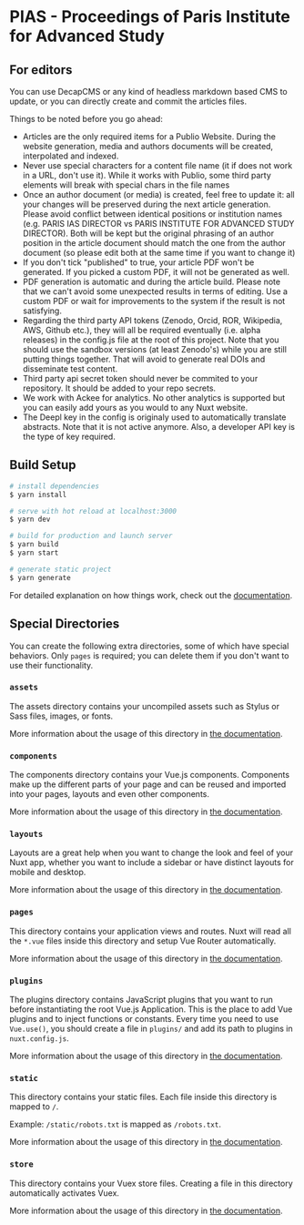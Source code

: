 # PIAS - Proceedings of Paris Institute for Advanced Study

## For editors

You can use DecapCMS or any kind of headless markdown based CMS to update, or you can directly create and commit the articles files.

Things to be noted before you go ahead:
- Articles are the only required items for a Publio Website. During the website generation, media and authors documents will be created, interpolated and indexed.
- Never use special characters for a content file name (it if does not work in a URL, don't use it). While it works with Publio, some third party elements will break with special chars in the file names
- Once an author document (or media) is created, feel free to update it: all your changes will be preserved during the next article generation. Please avoid conflict between identical positions or institution names (e.g. PARIS IAS DIRECTOR vs PARIS INSTITUTE FOR ADVANCED STUDY DIRECTOR). Both will be kept but the original phrasing of an author position in the article document should match the one from the author document (so please edit both at the same time if you want to change it)
- If you don't tick "published" to true, your article PDF won't be generated. If you picked a custom PDF, it will not be generated as well.
- PDF generation is automatic and during the article build. Please note that we can't avoid some unexpected results in terms of editing. Use a custom PDF or wait for improvements to the system if the result is not satisfying.
- Regarding the third party API tokens (Zenodo, Orcid, ROR, Wikipedia, AWS, Github etc.), they will all be required eventually (i.e. alpha releases) in the config.js file at the root of this project. Note that you should use the sandbox versions (at least Zenodo's) while you are still putting things together. That will avoid to generate real DOIs and disseminate test content.
- Third party api secret token should never be commited to your repository. It should be added to your repo secrets.
- We work with Ackee for analytics. No other analytics is supported but you can easily add yours as you would to any Nuxt website.
- The Deepl key in the config is originaly used to automatically translate abstracts. Note that it is not active anymore. Also, a developer API key is the type of key required.

## Build Setup

```bash
# install dependencies
$ yarn install

# serve with hot reload at localhost:3000
$ yarn dev

# build for production and launch server
$ yarn build
$ yarn start

# generate static project
$ yarn generate
```

For detailed explanation on how things work, check out the [documentation](https://nuxtjs.org).

## Special Directories

You can create the following extra directories, some of which have special behaviors. Only `pages` is required; you can delete them if you don't want to use their functionality.

### `assets`

The assets directory contains your uncompiled assets such as Stylus or Sass files, images, or fonts.

More information about the usage of this directory in [the documentation](https://nuxtjs.org/docs/2.x/directory-structure/assets).

### `components`

The components directory contains your Vue.js components. Components make up the different parts of your page and can be reused and imported into your pages, layouts and even other components.

More information about the usage of this directory in [the documentation](https://nuxtjs.org/docs/2.x/directory-structure/components).

### `layouts`

Layouts are a great help when you want to change the look and feel of your Nuxt app, whether you want to include a sidebar or have distinct layouts for mobile and desktop.

More information about the usage of this directory in [the documentation](https://nuxtjs.org/docs/2.x/directory-structure/layouts).

### `pages`

This directory contains your application views and routes. Nuxt will read all the `*.vue` files inside this directory and setup Vue Router automatically.

More information about the usage of this directory in [the documentation](https://nuxtjs.org/docs/2.x/get-started/routing).

### `plugins`

The plugins directory contains JavaScript plugins that you want to run before instantiating the root Vue.js Application. This is the place to add Vue plugins and to inject functions or constants. Every time you need to use `Vue.use()`, you should create a file in `plugins/` and add its path to plugins in `nuxt.config.js`.

More information about the usage of this directory in [the documentation](https://nuxtjs.org/docs/2.x/directory-structure/plugins).

### `static`

This directory contains your static files. Each file inside this directory is mapped to `/`.

Example: `/static/robots.txt` is mapped as `/robots.txt`.

More information about the usage of this directory in [the documentation](https://nuxtjs.org/docs/2.x/directory-structure/static).

### `store`

This directory contains your Vuex store files. Creating a file in this directory automatically activates Vuex.

More information about the usage of this directory in [the documentation](https://nuxtjs.org/docs/2.x/directory-structure/store).
